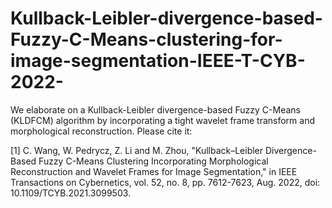 # Kullback-Leibler-divergence-based-Fuzzy-C-Means-clustering-for-image-segmentation-IEEE-T-CYB-2022-
We elaborate on a Kullback-Leibler divergence-based Fuzzy C-Means (KLDFCM) algorithm by incorporating a tight wavelet frame transform and morphological reconstruction. Please cite it:

[1] C. Wang, W. Pedrycz, Z. Li and M. Zhou, "Kullback–Leibler Divergence-Based Fuzzy C-Means Clustering Incorporating Morphological Reconstruction and Wavelet Frames for Image Segmentation," in IEEE Transactions on Cybernetics, vol. 52, no. 8, pp. 7612-7623, Aug. 2022, doi: 10.1109/TCYB.2021.3099503.
